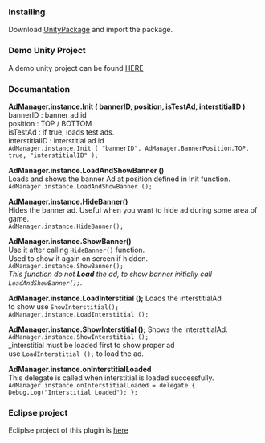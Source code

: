 ### Installing
Download [UnityPackage](https://github.com/Yash-Kansagara/AdmobUnityPackage/archive/master.zip) and import the package.

### Demo Unity Project
A demo unity project can be found [HERE](https://github.com/Yash-Kansagara/AdmobAds)

### Documantation

**AdManager.instance.Init ( bannerID, position, isTestAd, interstitialID )**  
bannerID : banner ad id  
position : TOP / BOTTOM  
isTestAd : if true, loads test ads.  
interstitialID : interstitial ad id  
`AdManager.instance.Init ( "bannerID", AdManager.BannerPosition.TOP, true, "interstitialID" );`  


**AdManager.instance.LoadAndShowBanner ()**  
Loads and shows the banner Ad at position defined in Init function.  
`AdManager.instance.LoadAndShowBanner ();`  


**AdManager.instance.HideBanner()**  
Hides the banner ad.  Useful when you want to hide ad during some area of game.  
`AdManager.instance.HideBanner();`  


**AdManager.instance.ShowBanner()**  
Use it after calling `HideBanner()` function.  
Used to show it again on screen if hidden.  
`AdManager.instance.ShowBanner();`  
_This function do not **Load** the ad, to show banner initially call `LoadAndShowBanner();`._  


**AdManager.instance.LoadInterstitial ();**
Loads the interstitialAd  
to show  use `ShowInterstitial();`  
`AdManager.instance.LoadInterstitial ();`  


**AdManager.instance.ShowInterstitial ();**
Shows the interstitialAd.    
`AdManager.instance.ShowInterstitial ();`  
_interstitial must be loaded first to show proper ad  
use `LoadInterstitial ();` to load the ad.  


**AdManager.instance.onInterstitialLoaded**  
This delegate is called when interstitial is loaded successfully.  
`AdManager.instance.onInterstitialLoaded = delegate { Debug.Log("Interstitial Loaded");	};`  

### Eclipse project
Ecliplse project of this plugin is [here](https://github.com/Yash-Kansagara/AdmobAdsEclipseProject)